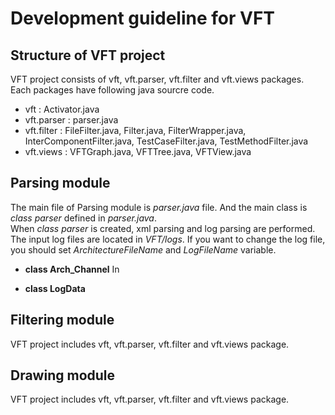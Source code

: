 Development guideline for VFT
=============================

Structure of VFT project  
--------------------------
VFT project consists of vft, vft.parser, vft.filter and vft.views packages.  
Each packages have following java sourcre code.
* vft : Activator.java
* vft.parser : parser.java
* vft.filter : FileFilter.java, Filter.java, FilterWrapper.java, InterComponentFilter.java, TestCaseFilter.java, TestMethodFilter.java
* vft.views : VFTGraph.java, VFTTree.java, VFTView.java


Parsing module
--------------------------
The main file of Parsing module is *parser.java* file. And the main class is *class parser* defined in *parser.java*.  
When *class parser* is created, xml parsing and log parsing are performed. The input log files are located in *VFT/logs*.
If you want to change the log file, you should set *ArchitectureFileName* and *LogFileName* variable. 
* **class Arch_Channel**
In

* **class LogData**

Filtering module
--------------------------
VFT project includes vft, vft.parser, vft.filter and vft.views package.

Drawing module
--------------------------
VFT project includes vft, vft.parser, vft.filter and vft.views package.
